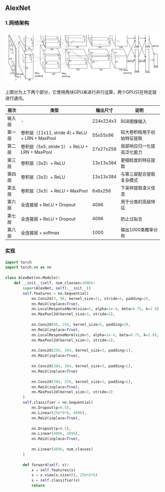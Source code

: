 ## AlexNet

### 1.网络架构

![AlexNet](./image/11_2.png "AlexNet网络架构")

上图分为上下两个部分，它使用两块GPU来进行并行运算，两个GPU只在特定层进行通讯。

| 层次   | 类型                                            | 输出尺寸  | 说明                       |
| ------ | ----------------------------------------------- | --------- | -------------------------- |
| 输入层 | -                                               | 224x224x3 | RGB图像输入                |
| 第一层 | 卷积层（11x11, stride 4) + ReLU + LRN + MaxPool | 55x55x96  | 较大卷积核用于初始特征提取 |
| 第二层 | 卷积层（5x5, stride 1） + ReLU + LRN + MaxPool  | 27x27x256 | 局部响应归一化提高泛化能力 |
| 第三层 | 卷积层（3x3）+ ReLU                             | 13x13x384 | 更细粒度的特征提取         |
| 第四层 | 卷积层（3x3）+ ReLU                             | 13x13x384 | 与第三层配合提取复杂模式   |
| 第五层 | 卷积层（3x3）+ ReLU + MaxPool                   | 6x6x256   | 下采样提取语义信息         |
| 第六层 | 全连接层 + ReLU + Dropout                       | 4096      | 用于分类的高级特征         |
| 第七层 | 全连接层 + ReLU + Dropout                       | 4096      | 防止过拟合                 |
| 第八层 | 全连接层 + softmax                              | 1000      | 输出1000类概率分布         |

### 实现

```python
import torch
import torch.nn as nn

class AlexNet(nn.Module):
    def __init__(self, num_classes=1000):
        super(AlexNet, self).__init__()
        self.features = nn.Sequential(
        	nn.Conv2d(3, 96, kernel_size=11, stride=4, padding=2),
            nn.ReLU(inplace=True),
            nn.LocalResponseNorm(size=5, alpha=1e-4, beta=0.75, k=2.0),
            nn.MaxPool2d(kernel_size=3, stride=2),
            
            nn.Conv2d(96, 256, kernel_size=5, padding=2),
            nn.ReLU(inplace=True),
            nn.LocalResponeNorm(size=5, alpha=1e-4, beta=0.75, k=2.0),
            nn.MaxPool2d(kernel_size=3, stride=2),
            
            nn.Conv2d(256, 384, kernel_size=3, padding=1),
            nn.ReLU(inplace=True),
            
            nn.Conv2d(384, 384, kernel_size=3, padding=1),
            nn.ReLU(inplace=True)
            
            nn.Conv2d(384, 256, kernel_size=3, padding=1),
            nn.ReLU(inplace=True),
            nn.MaxPool2d(kernel_size=3, stride=2)
        )
        self.classifier = nn.Sequential(
        	nn.Dropout(p=0.5),
            nn.Linear(256*6*6, 4096),
            nn.ReLU(inplace=True),
            
            nn.Dropout(p=0.5),
            nn.Linear(4096, 4096),
            nn.ReLU(inplace=True),
            
            nn.Linear(4096, num_classes)
        )
        
        def forward(self, x):
            x = self.features(x)
            x = x.view(x.size(0), 256*6*6)
            x = self.classifier(x)
            return
```

